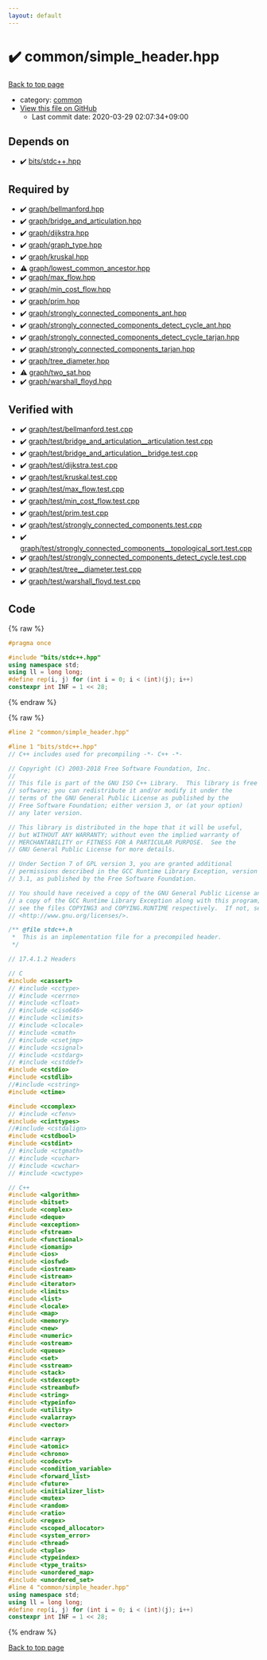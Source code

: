 ```yaml
---
layout: default
---
```


<!-- mathjax config similar to math.stackexchange -->
<script type="text/javascript" async
  src="https://cdnjs.cloudflare.com/ajax/libs/mathjax/2.7.5/MathJax.js?config=TeX-MML-AM_CHTML">
</script>
<script type="text/x-mathjax-config">
  MathJax.Hub.Config({
    TeX: { equationNumbers: { autoNumber: "AMS" }},
    tex2jax: {
      inlineMath: [ ['$','$'] ],
      processEscapes: true
    },
    "HTML-CSS": { matchFontHeight: false },
    displayAlign: "left",
    displayIndent: "2em"
  });
</script>

<script type="text/javascript" src="https://cdnjs.cloudflare.com/ajax/libs/jquery/3.4.1/jquery.min.js"></script>
<script src="https://cdn.jsdelivr.net/npm/jquery-balloon-js@1.1.2/jquery.balloon.min.js" integrity="sha256-ZEYs9VrgAeNuPvs15E39OsyOJaIkXEEt10fzxJ20+2I=" crossorigin="anonymous"></script>
<script type="text/javascript" src="../../assets/js/copy-button.js"></script>
<link rel="stylesheet" href="../../assets/css/copy-button.css" />


# :heavy_check_mark: common/simple_header.hpp

<a href="../../index.html">Back to top page</a>

* category: <a href="../../index.html#9efab2399c7c560b34de477b9aa0a465">common</a>
* <a href="{{ site.github.repository_url }}/blob/master/common/simple_header.hpp">View this file on GitHub</a>
    - Last commit date: 2020-03-29 02:07:34+09:00




## Depends on

* :heavy_check_mark: <a href="../bits/stdc++.hpp.html">bits/stdc++.hpp</a>


## Required by

* :heavy_check_mark: <a href="../graph/bellmanford.hpp.html">graph/bellmanford.hpp</a>
* :heavy_check_mark: <a href="../graph/bridge_and_articulation.hpp.html">graph/bridge_and_articulation.hpp</a>
* :heavy_check_mark: <a href="../graph/dijkstra.hpp.html">graph/dijkstra.hpp</a>
* :heavy_check_mark: <a href="../graph/graph_type.hpp.html">graph/graph_type.hpp</a>
* :heavy_check_mark: <a href="../graph/kruskal.hpp.html">graph/kruskal.hpp</a>
* :warning: <a href="../graph/lowest_common_ancestor.hpp.html">graph/lowest_common_ancestor.hpp</a>
* :heavy_check_mark: <a href="../graph/max_flow.hpp.html">graph/max_flow.hpp</a>
* :heavy_check_mark: <a href="../graph/min_cost_flow.hpp.html">graph/min_cost_flow.hpp</a>
* :heavy_check_mark: <a href="../graph/prim.hpp.html">graph/prim.hpp</a>
* :heavy_check_mark: <a href="../graph/strongly_connected_components_ant.hpp.html">graph/strongly_connected_components_ant.hpp</a>
* :heavy_check_mark: <a href="../graph/strongly_connected_components_detect_cycle_ant.hpp.html">graph/strongly_connected_components_detect_cycle_ant.hpp</a>
* :heavy_check_mark: <a href="../graph/strongly_connected_components_detect_cycle_tarjan.hpp.html">graph/strongly_connected_components_detect_cycle_tarjan.hpp</a>
* :heavy_check_mark: <a href="../graph/strongly_connected_components_tarjan.hpp.html">graph/strongly_connected_components_tarjan.hpp</a>
* :heavy_check_mark: <a href="../graph/tree_diameter.hpp.html">graph/tree_diameter.hpp</a>
* :warning: <a href="../graph/two_sat.hpp.html">graph/two_sat.hpp</a>
* :heavy_check_mark: <a href="../graph/warshall_floyd.hpp.html">graph/warshall_floyd.hpp</a>


## Verified with

* :heavy_check_mark: <a href="../../verify/graph/test/bellmanford.test.cpp.html">graph/test/bellmanford.test.cpp</a>
* :heavy_check_mark: <a href="../../verify/graph/test/bridge_and_articulation__articulation.test.cpp.html">graph/test/bridge_and_articulation__articulation.test.cpp</a>
* :heavy_check_mark: <a href="../../verify/graph/test/bridge_and_articulation__bridge.test.cpp.html">graph/test/bridge_and_articulation__bridge.test.cpp</a>
* :heavy_check_mark: <a href="../../verify/graph/test/dijkstra.test.cpp.html">graph/test/dijkstra.test.cpp</a>
* :heavy_check_mark: <a href="../../verify/graph/test/kruskal.test.cpp.html">graph/test/kruskal.test.cpp</a>
* :heavy_check_mark: <a href="../../verify/graph/test/max_flow.test.cpp.html">graph/test/max_flow.test.cpp</a>
* :heavy_check_mark: <a href="../../verify/graph/test/min_cost_flow.test.cpp.html">graph/test/min_cost_flow.test.cpp</a>
* :heavy_check_mark: <a href="../../verify/graph/test/prim.test.cpp.html">graph/test/prim.test.cpp</a>
* :heavy_check_mark: <a href="../../verify/graph/test/strongly_connected_components.test.cpp.html">graph/test/strongly_connected_components.test.cpp</a>
* :heavy_check_mark: <a href="../../verify/graph/test/strongly_connected_components__topological_sort.test.cpp.html">graph/test/strongly_connected_components__topological_sort.test.cpp</a>
* :heavy_check_mark: <a href="../../verify/graph/test/strongly_connected_components_detect_cycle.test.cpp.html">graph/test/strongly_connected_components_detect_cycle.test.cpp</a>
* :heavy_check_mark: <a href="../../verify/graph/test/tree__diameter.test.cpp.html">graph/test/tree__diameter.test.cpp</a>
* :heavy_check_mark: <a href="../../verify/graph/test/warshall_floyd.test.cpp.html">graph/test/warshall_floyd.test.cpp</a>


## Code

<a id="unbundled"></a>
{% raw %}
```cpp
#pragma once

#include "bits/stdc++.hpp"
using namespace std;
using ll = long long;
#define rep(i, j) for (int i = 0; i < (int)(j); i++)
constexpr int INF = 1 << 28;

```
{% endraw %}

<a id="bundled"></a>
{% raw %}
```cpp
#line 2 "common/simple_header.hpp"

#line 1 "bits/stdc++.hpp"
// C++ includes used for precompiling -*- C++ -*-

// Copyright (C) 2003-2018 Free Software Foundation, Inc.
//
// This file is part of the GNU ISO C++ Library.  This library is free
// software; you can redistribute it and/or modify it under the
// terms of the GNU General Public License as published by the
// Free Software Foundation; either version 3, or (at your option)
// any later version.

// This library is distributed in the hope that it will be useful,
// but WITHOUT ANY WARRANTY; without even the implied warranty of
// MERCHANTABILITY or FITNESS FOR A PARTICULAR PURPOSE.  See the
// GNU General Public License for more details.

// Under Section 7 of GPL version 3, you are granted additional
// permissions described in the GCC Runtime Library Exception, version
// 3.1, as published by the Free Software Foundation.

// You should have received a copy of the GNU General Public License and
// a copy of the GCC Runtime Library Exception along with this program;
// see the files COPYING3 and COPYING.RUNTIME respectively.  If not, see
// <http://www.gnu.org/licenses/>.

/** @file stdc++.h
 *  This is an implementation file for a precompiled header.
 */

// 17.4.1.2 Headers

// C
#include <cassert>
// #include <cctype>
// #include <cerrno>
// #include <cfloat>
// #include <ciso646>
// #include <climits>
// #include <clocale>
// #include <cmath>
// #include <csetjmp>
// #include <csignal>
// #include <cstdarg>
// #include <cstddef>
#include <cstdio>
#include <cstdlib>
//#include <cstring>
#include <ctime>

#include <ccomplex>
// #include <cfenv>
#include <cinttypes>
//#include <cstdalign>
#include <cstdbool>
#include <cstdint>
// #include <ctgmath>
// #include <cuchar>
// #include <cwchar>
// #include <cwctype>

// C++
#include <algorithm>
#include <bitset>
#include <complex>
#include <deque>
#include <exception>
#include <fstream>
#include <functional>
#include <iomanip>
#include <ios>
#include <iosfwd>
#include <iostream>
#include <istream>
#include <iterator>
#include <limits>
#include <list>
#include <locale>
#include <map>
#include <memory>
#include <new>
#include <numeric>
#include <ostream>
#include <queue>
#include <set>
#include <sstream>
#include <stack>
#include <stdexcept>
#include <streambuf>
#include <string>
#include <typeinfo>
#include <utility>
#include <valarray>
#include <vector>

#include <array>
#include <atomic>
#include <chrono>
#include <codecvt>
#include <condition_variable>
#include <forward_list>
#include <future>
#include <initializer_list>
#include <mutex>
#include <random>
#include <ratio>
#include <regex>
#include <scoped_allocator>
#include <system_error>
#include <thread>
#include <tuple>
#include <typeindex>
#include <type_traits>
#include <unordered_map>
#include <unordered_set>
#line 4 "common/simple_header.hpp"
using namespace std;
using ll = long long;
#define rep(i, j) for (int i = 0; i < (int)(j); i++)
constexpr int INF = 1 << 28;

```
{% endraw %}

<a href="../../index.html">Back to top page</a>


